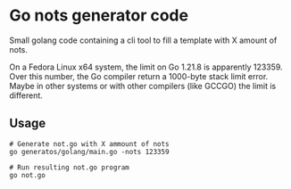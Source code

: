 # Go nots generator code

Small golang code containing a cli tool to fill a template with X amount of nots.

On a Fedora Linux x64 system, the limit on Go 1.21.8 is apparently 123359. Over this number, the Go compiler return a 1000-byte stack limit error. Maybe in other systems or with other compilers (like GCCGO) the limit is different.

## Usage

```shell
# Generate not.go with X ammount of nots
go generatos/golang/main.go -nots 123359

# Run resulting not.go program
go not.go
```